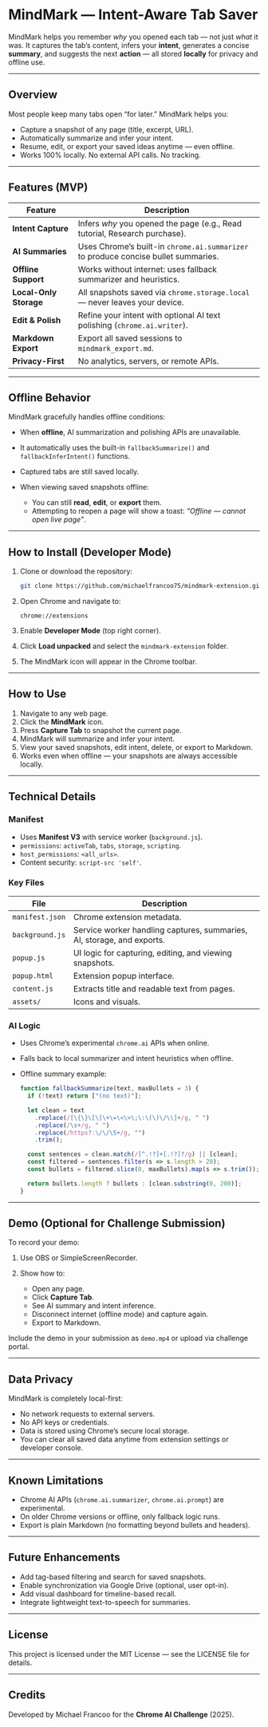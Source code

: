 # MindMark — Intent-Aware Tab Saver

MindMark helps you remember *why* you opened each tab — not just *what* it was. It captures the tab’s content, infers your **intent**, generates a concise **summary**, and suggests the next **action** — all stored **locally** for privacy and offline use.

---

## Overview

Most people keep many tabs open “for later.” MindMark helps you:

* Capture a snapshot of any page (title, excerpt, URL).
* Automatically summarize and infer your intent.
* Resume, edit, or export your saved ideas anytime — even offline.
* Works 100% locally. No external API calls. No tracking.

---

## Features (MVP)

| Feature                | Description                                                                        |
| ---------------------- | ---------------------------------------------------------------------------------- |
| **Intent Capture**     | Infers *why* you opened the page (e.g., Read tutorial, Research purchase).         |
| **AI Summaries**       | Uses Chrome’s built-in `chrome.ai.summarizer` to produce concise bullet summaries. |
| **Offline Support**    | Works without internet: uses fallback summarizer and heuristics.                   |
| **Local-Only Storage** | All snapshots saved via `chrome.storage.local` — never leaves your device.         |
| **Edit & Polish**      | Refine your intent with optional AI text polishing (`chrome.ai.writer`).           |
| **Markdown Export**    | Export all saved sessions to `mindmark_export.md`.                                 |
| **Privacy-First**      | No analytics, servers, or remote APIs.                                             |

---

## Offline Behavior

MindMark gracefully handles offline conditions:

* When **offline**, AI summarization and polishing APIs are unavailable.
* It automatically uses the built-in `fallbackSummarize()` and `fallbackInferIntent()` functions.
* Captured tabs are still saved locally.
* When viewing saved snapshots offline:

  * You can still **read**, **edit**, or **export** them.
  * Attempting to reopen a page will show a toast: *"Offline — cannot open live page"*.

---

## How to Install (Developer Mode)

1. Clone or download the repository:

   ```bash
   git clone https://github.com/michaelfrancoo75/mindmark-extension.git
   ```

2. Open Chrome and navigate to:

   ```
   chrome://extensions
   ```

3. Enable **Developer Mode** (top right corner).

4. Click **Load unpacked** and select the `mindmark-extension` folder.

5. The MindMark icon will appear in the Chrome toolbar.

---

## How to Use

1. Navigate to any web page.
2. Click the **MindMark** icon.
3. Press **Capture Tab** to snapshot the current page.
4. MindMark will summarize and infer your intent.
5. View your saved snapshots, edit intent, delete, or export to Markdown.
6. Works even when offline — your snapshots are always accessible locally.

---

## Technical Details

### Manifest

* Uses **Manifest V3** with service worker (`background.js`).
* `permissions`: `activeTab`, `tabs`, `storage`, `scripting`.
* `host_permissions`: `<all_urls>`.
* Content security: `script-src 'self'`.

### Key Files

| File            | Description                                                            |
| --------------- | ---------------------------------------------------------------------- |
| `manifest.json` | Chrome extension metadata.                                             |
| `background.js` | Service worker handling captures, summaries, AI, storage, and exports. |
| `popup.js`      | UI logic for capturing, editing, and viewing snapshots.                |
| `popup.html`    | Extension popup interface.                                             |
| `content.js`    | Extracts title and readable text from pages.                           |
| `assets/`       | Icons and visuals.                                                     |

### AI Logic

* Uses Chrome’s experimental `chrome.ai` APIs when online.
* Falls back to local summarizer and intent heuristics when offline.
* Offline summary example:

  ```js
  function fallbackSummarize(text, maxBullets = 3) {
    if (!text) return ["(no text)"];

    let clean = text
      .replace(/[\{\}\[\]\+\=\<\>\;\:\(\)\/\\]+/g, " ")
      .replace(/\s+/g, " ")
      .replace(/https?:\/\/\S+/g, "")
      .trim();

    const sentences = clean.match(/[^.!?]+[.!?]?/g) || [clean];
    const filtered = sentences.filter(s => s.length > 20);
    const bullets = filtered.slice(0, maxBullets).map(s => s.trim());

    return bullets.length ? bullets : [clean.substring(0, 200)];
  }
  ```

---

## Demo (Optional for Challenge Submission)

To record your demo:

1. Use OBS or SimpleScreenRecorder.
2. Show how to:

   * Open any page.
   * Click **Capture Tab**.
   * See AI summary and intent inference.
   * Disconnect internet (offline mode) and capture again.
   * Export to Markdown.

Include the demo in your submission as `demo.mp4` or upload via challenge portal.

---

## Data Privacy

MindMark is completely local-first:

* No network requests to external servers.
* No API keys or credentials.
* Data is stored using Chrome’s secure local storage.
* You can clear all saved data anytime from extension settings or developer console.

---

## Known Limitations

* Chrome AI APIs (`chrome.ai.summarizer`, `chrome.ai.prompt`) are experimental.
* On older Chrome versions or offline, only fallback logic runs.
* Export is plain Markdown (no formatting beyond bullets and headers).

---

## Future Enhancements

* Add tag-based filtering and search for saved snapshots.
* Enable synchronization via Google Drive (optional, user opt-in).
* Add visual dashboard for timeline-based recall.
* Integrate lightweight text-to-speech for summaries.

---

## License

This project is licensed under the MIT License — see the LICENSE file for details.

---

## Credits

Developed by Michael Francoo for the **Chrome AI Challenge** (2025).